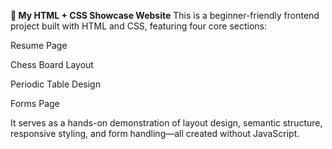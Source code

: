 **🧠 My HTML + CSS Showcase Website**
This is a beginner-friendly frontend project built with HTML and CSS, featuring four core sections:

Resume Page

Chess Board Layout

Periodic Table Design

Forms Page

It serves as a hands-on demonstration of layout design, semantic structure, responsive styling, and form handling—all created without JavaScript.
